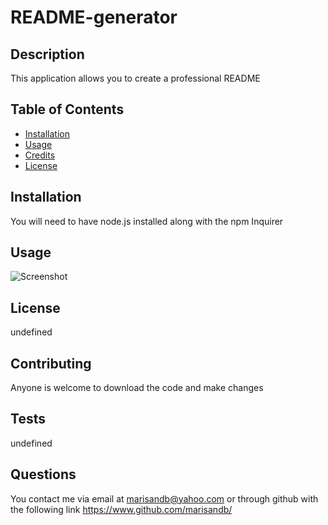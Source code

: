   # README-generator

  ## Description
  This application allows you to create a professional README

  ## Table of Contents
  * [Installation](#installation)
  * [Usage](#usage)
  * [Credits](#credits)
  * [License](#license)

  ## Installation
  You will need to have node.js installed along with the npm Inquirer

  ## Usage
  ![Screenshot](https://user-images.githubusercontent.com/81273956/127805607-88d55df2-cacb-4cb4-9fce-5fbed3c40450.png)
  ## License
  undefined

  ## Contributing
  Anyone is welcome to download the code and make changes

  ## Tests
  undefined

  ## Questions
  You contact me via email at marisandb@yahoo.com or through github with the following link https://www.github.com/marisandb/

